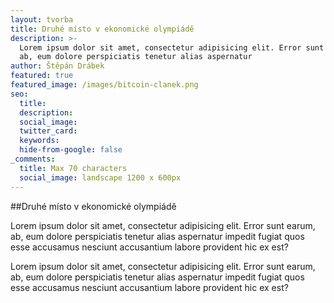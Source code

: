 ```yaml
---
layout: tvorba
title: Druhé místo v ekonomické olympiádě
description: >-
  Lorem ipsum dolor sit amet, consectetur adipisicing elit. Error sunt earum,
  ab, eum dolore perspiciatis tenetur alias aspernatur
author: Štěpán Drábek
featured: true
featured_image: /images/bitcoin-clanek.png
seo:
  title:
  description:
  social_image:
  twitter_card:
  keywords:
  hide-from-google: false
_comments:
  title: Max 70 characters
  social_image: landscape 1200 x 600px
---
```


##Druhé místo v ekonomické olympiádě

Lorem ipsum dolor sit amet, consectetur adipisicing elit. Error sunt earum, ab, eum dolore perspiciatis tenetur alias aspernatur impedit fugiat quos esse accusamus nesciunt accusantium labore provident hic ex est?

Lorem ipsum dolor sit amet, consectetur adipisicing elit. Error sunt earum, ab, eum dolore perspiciatis tenetur alias aspernatur impedit fugiat quos esse accusamus nesciunt accusantium labore provident hic ex est?